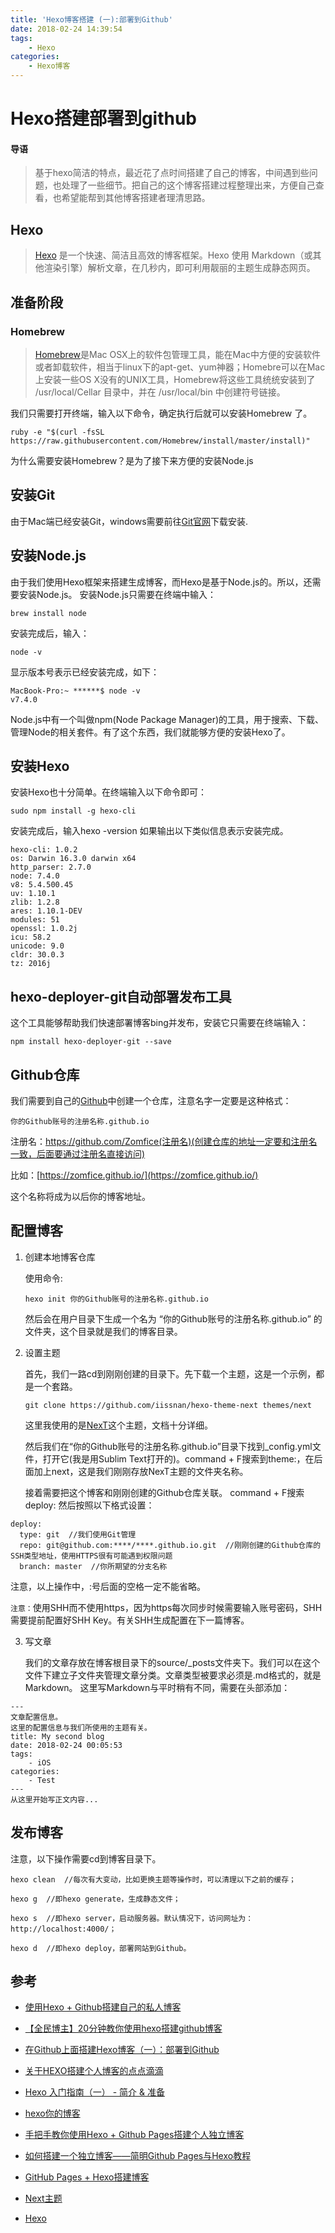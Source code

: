 ```yaml
---
title: 'Hexo博客搭建 (一):部署到Github'
date: 2018-02-24 14:39:54
tags:
	- Hexo
categories:
	- Hexo博客
---
```

# Hexo搭建部署到github

#### 导语

> 基于hexo简洁的特点，最近花了点时间搭建了自己的博客，中间遇到些问题，也处理了一些细节。把自己的这个博客搭建过程整理出来，方便自己查看，也希望能帮到其他博客搭建者理清思路。

## Hexo

> [Hexo](https://hexo.io/) 是一个快速、简洁且高效的博客框架。Hexo 使用 Markdown（或其他渲染引擎）解析文章，在几秒内，即可利用靓丽的主题生成静态网页。

## 准备阶段

### Homebrew

> [Homebrew](https://brew.sh/index_zh-cn.html)是Mac OSX上的软件包管理工具，能在Mac中方便的安装软件或者卸载软件，相当于linux下的apt-get、yum神器；Homebre可以在Mac上安装一些OS X没有的UNIX工具，Homebrew将这些工具统统安装到了 /usr/local/Cellar 目录中，并在 /usr/local/bin 中创建符号链接。

我们只需要打开终端，输入以下命令，确定执行后就可以安装Homebrew 了。

` ruby -e "$(curl -fsSL https://raw.githubusercontent.com/Homebrew/install/master/install)" `

为什么需要安装Homebrew？是为了接下来方便的安装Node.js

## 安装Git

由于Mac端已经安装Git，windows需要前往[Git官网](https://git-scm.com/)下载安装.

## 安装Node.js

由于我们使用Hexo框架来搭建生成博客，而Hexo是基于Node.js的。所以，还需要安装Node.js。
安装Node.js只需要在终端中输入：

```
brew install node
```
安装完成后，输入：

```
node -v
```
显示版本号表示已经安装完成，如下：

```
MacBook-Pro:~ ******$ node -v
v7.4.0
```
Node.js中有一个叫做npm(Node Package Manager)的工具，用于搜索、下载、管理Node的相关套件。有了这个东西，我们就能够方便的安装Hexo了。

## 安装Hexo

安装Hexo也十分简单。在终端输入以下命令即可：

```
sudo npm install -g hexo-cli
```
安装完成后，输入hexo -version 如果输出以下类似信息表示安装完成。

```
hexo-cli: 1.0.2
os: Darwin 16.3.0 darwin x64
http_parser: 2.7.0
node: 7.4.0
v8: 5.4.500.45
uv: 1.10.1
zlib: 1.2.8
ares: 1.10.1-DEV
modules: 51
openssl: 1.0.2j
icu: 58.2
unicode: 9.0
cldr: 30.0.3
tz: 2016j
```

## hexo-deployer-git自动部署发布工具

这个工具能够帮助我们快速部署博客bing并发布，安装它只需要在终端输入：

```
npm install hexo-deployer-git --save
```
## Github仓库

我们需要到自己的[Github](https://github.com/)中创建一个仓库，注意名字一定要是这种格式：

```
你的Github账号的注册名称.github.io 
```
注册名：https://github.com/Zomfice(注册名)(创建仓库的地址一定要和注册名一致，后面要通过注册名直接访问)

比如：[https://zomfice.github.io/](https://zomfice.github.io/)

这个名称将成为以后你的博客地址。

## 配置博客

1.	创建本地博客仓库
	
	使用命令:
	
	```
	hexo init 你的Github账号的注册名称.github.io 
	```
	然后会在用户目录下生成一个名为 “你的Github账号的注册名称.github.io” 的文件夹，这个目录就是我们的博客目录。
2. 设置主题
	
	首先，我们一路cd到刚刚创建的目录下。先下载一个主题，这是一个示例，都是一个套路。
	
	```
	git clone https://github.com/iissnan/hexo-theme-next themes/next
	```
	这里我使用的是[NexT](http://theme-next.iissnan.com/)这个主题，文档十分详细。
	
	然后我们在“你的Github账号的注册名称.github.io”目录下找到_config.yml文件，打开它(我是用Sublim Text打开的)。command + F搜索到theme:，在后面加上next，这是我们刚刚存放NexT主题的文件夹名称。
	
	接着需要把这个博客和刚刚创建的Github仓库关联。
command + F搜索deploy: 然后按照以下格式设置：

```
deploy: 
  type: git  //我们使用Git管理
  repo: git@github.com:****/****.github.io.git  //刚刚创建的Github仓库的SSH类型地址，使用HTTPS很有可能遇到权限问题
  branch: master  //你所期望的分支名称
```
注意，以上操作中，:号后面的空格一定不能省略。

`注意：`使用SHH而不使用https，因为https每次同步时候需要输入账号密码，SHH需要提前配置好SHH Key。有关SHH生成配置在下一篇博客。

3. 写文章
	
	我们的文章存放在博客根目录下的source/_posts文件夹下。我们可以在这个文件下建立子文件夹管理文章分类。文章类型被要求必须是.md格式的，就是Markdown。
这里写Markdown与平时稍有不同，需要在头部添加：

```
---
文章配置信息。
这里的配置信息与我们所使用的主题有关。
title: My second blog
date: 2018-02-24 00:05:53
tags:
	- iOS
categories: 
	- Test
---
从这里开始写正文内容...
```

## 发布博客

注意，以下操作需要cd到博客目录下。

```
hexo clean  //每次有大变动，比如更换主题等操作时，可以清理以下之前的缓存；  

hexo g  //即hexo generate，生成静态文件；

hexo s  //即hexo server，启动服务器。默认情况下，访问网址为： http://localhost:4000/； 

hexo d  //即hexo deploy，部署网站到Github。

```

## 参考

* [使用Hexo + Github搭建自己的私人博客](https://www.jianshu.com/p/dd9244bbc550)

* [【全民博主】20分钟教你使用hexo搭建github博客](https://www.jianshu.com/p/e99ed60390a8)

* [在Github上面搭建Hexo博客（一）：部署到Github](http://mungo.space/2015/10/12/create-hexo-on-github-1/#more)

* [关于HEXO搭建个人博客的点点滴滴](https://juejin.im/post/5a6ee00ef265da3e4b770ac1)

* [Hexo 入门指南（一） - 简介 & 准备](https://wizardforcel.gitbooks.io/markdown-simple-world/hexo-tutor-2.html)

* [hexo你的博客](http://ibruce.info/2013/11/22/hexo-your-blog/)

* [手把手教你使用Hexo + Github Pages搭建个人独立博客](https://linghucong.js.org/2016/04/15/2016-04-15-hexo-github-pages-blog/)

* [如何搭建一个独立博客——简明Github Pages与Hexo教程](https://www.jianshu.com/p/05289a4bc8b2)

* [GitHub Pages + Hexo搭建博客](http://crazymilk.github.io/2015/12/28/GitHub-Pages-Hexo%E6%90%AD%E5%BB%BA%E5%8D%9A%E5%AE%A2/#more)

* [Next主题](http://theme-next.iissnan.com/getting-started.html)

* [Hexo](https://hexo.io/docs/)



